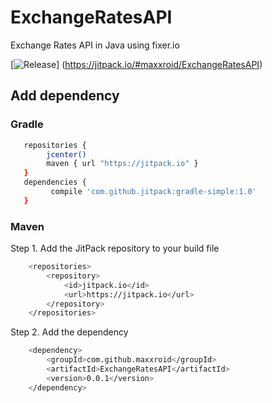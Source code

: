 # ExchangeRatesAPI
Exchange Rates API in Java using fixer.io

[![Release](https://jitpack.io/#maxxroid/ExchangeRatesAPI.svg)]
(https://jitpack.io/#maxxroid/ExchangeRatesAPI)

## Add dependency
### Gradle
```sh
   repositories {
        jcenter()
        maven { url "https://jitpack.io" }
   }
   dependencies {
         compile 'com.github.jitpack:gradle-simple:1.0'
   }
```
   
### Maven

Step 1. Add the JitPack repository to your build file
```sh
	<repositories>
		<repository>
		    <id>jitpack.io</id>
		    <url>https://jitpack.io</url>
		</repository>
	</repositories>
```
Step 2. Add the dependency
```sh
	<dependency>
	    <groupId>com.github.maxxroid</groupId>
	    <artifactId>ExchangeRatesAPI</artifactId>
	    <version>0.0.1</version>
	</dependency>
```
